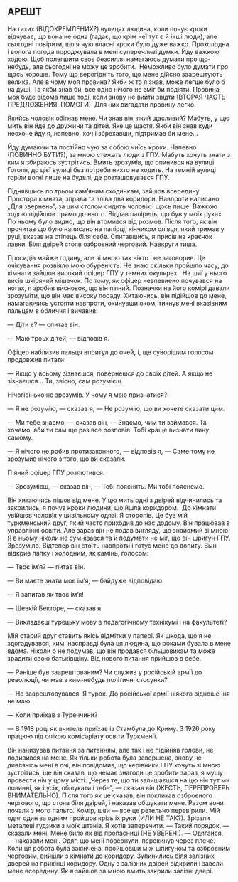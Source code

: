 ## АРЕШТ

На тихих (ВІДОКРЕМЛЕНИХ?) вулицях людина, коли почує кроки відчуває, що вона не одна (гадає, що крім неї тут є й інші люди), але сьогодні повірити, що я чую власні кроки було дуже важко.
Прохолодна і волога погода породжувала в мені суперечливі думки.
Йду важкою ходою.
Щоб полегшити своє безсилля намагаюсь думати про що-небудь, але сьогодні не можу це зробити. 
Неможливо було думати про щось хороше.
Тому що верогідніть того, що мене дійсно заарештують велика.
Але в чому моя провина?
Якби ж то я знав, може легше було б на душі.
Та якби знав би, все одно нічого не зміг би подіяти.
Провина моя буде відома лише тоді, коли знову не вийти звідти (ВТОРАЯ ЧАСТЬ ПРЕДЛОЖЕНИЯ. ПОМОГИ) 
Для них вигадати провину легко.

Якийсь чоловік обігнав мене.
Чи знав він, який щасливий?
Мабуть, у щю мить він йде до дружини та дітей.
Яке це щастя.
Якби він знав куди неохоче йду я, напевно, хоч і збрехавши, підтримав би мене...

Йду думаючи та постійно чую за собою чиїсь кроки.
Напевно (ПОВИННО БУТИ?), за мною стежать люди з ГПУ.
Мабуть хочуть знати з ким я збираюсь зустрітись.
Вмить зрозумів, що опинився на вулиці Гоголя, до цієї вулиці без потреби нихто не ходить.
На темній вулиці горіли вогні лише на будвлі, де розташовувався ГПУ.

Піднявшись по трьом кам’яним сходинкам, зайшов всередину.
Простора кімната, зправа та зліва два коридори.
Навпроти написано „Для звернень”, за цим столом сидить чоловік і щось пише.
Важкою ходою підійшов прямо до нього.
Віддав папірець, що був у моїх руках.
По ньому було видно, що він втомився від розмов.
Після того, як він прочитав що було написано на папірці, кінчиком олівця, який тримав у руці, вказав на стілець біля себе.
Спитавшись, я присів на краєчок лавки.
Біля двірей стояв озброєний черговий.
Навкруги тиша.

Просидів майже годину, але зі мною так ніхто і не заговорив.
Це очікування розвіяло мою обуреність.
Не знаю скільки пройшло часу, до кімнати зайшов високий офіцер ГПУ у темних окулярах. 
На шиї у нього висів шкіряний мішечок.
По тому, як офіцер невпевнено почувався на ногах, я зробив висновок, що він п’яний.
Позначки на його комірі давали зрозуміти, що він має високу посаду.
Хитаючись, він підійшов до мене, намагаючись устояти навпроти, окинувши оком, тикнув мені вказівним пальцем в обличчя і вичавив:

— Діти є? — спитав він.

— Маю троьх дітей, — відповів я.

Офіцер наблизив пальця впритул до очей, і, ще суворішим голосом продовжив питати:

— Якщо у всьому зізнаєшся, повернешся до своїх дітей.
А якщо не зізнаєшся...
Ти, звісно, сам розумієш.

Нічогісінько не зрозумів.
У чому я маю признатися?

— Я не розумію, — сказав я, — Не розумію, що ви хочете сказати цим.

— Ми тебе знаємо, — сказав він, — Знаємо, чим ти займався.
Та хочемо, аби ти сам ще раз все розповів.
Тобі краще визнати вину самому.

— Я нічого не робив протизаконного, — відповів я, — Саме тому не зрозумив нічого з того, що ви сказали.

П'яний офіцер ГПУ розлютився.

— Зрозумієш, — сказав він, — Тобі пояснять.
Ми тобі пояснемо.

Він хитаючись пішов від мене.
У цю мить одні з двірей відчинились та закрились, я почув кроки людини, що йшла коридором. 
До кімнати увійшов чоловік у цивільному одязі.
Я сторопів.
Це був мій туркменський друг, який часто приходив до нас додому.
Він працював в управлінні освіти.
Але зараз він не подав вигляду, що знайомий зі мною.
Я в ньому ніколи не сумнівався та й подумати не міг, що він шригун ГПУ.
Зрозуміло.
Відтепер він стоїть навпроти і готує мене до допиту.
Вын відкрив папку і холодним, як камінь, голосом:

— Твоє ім’я? — питає він.

— Ви маєте знати моє ім’я, — байдуже відповідаю.

— Я запитав як твоє ім’я!

— Шевкій Бекторе, — сказав я.

— Викладаєш турецьку мову в педагогічному технікумі і на факультеті?

Мій старий друг ставить якісь відмітки у папері.
Як шкода, що я не здогадувався, ким  насправді була ця людина, що роками бувала в мене вдома.
Ніколи б не подумав, що він продався більшовикам та може зрадити свою батьківщіну.
Від нового питання прийшов в себе.

— Раніше був заарештованим?
Чи служив у російській армії до революції, чи мав з ким-небудь політичні стосунки?

— Не заарештовувався.
Я турок.
До російської армії ніякого відношення не маю.

— Коли приїхав з Туреччини?

— В 1918 році як вчитель приїхав із Стамбула до Криму.
З 1926 року працюю під опікою комісаріату освіти Туркменії.

Він нанизував питання за питанням, але так і не підійняв голови, не подивився на мене.
Як тільки робота була завершена, знову не дивлячісь мені в очі, він повідомив, що керівники ГПУ хочуть зі мною зустрітись, ще він сказав, що немає знагоди це зробити зараз, я мушу провести ніч у цому місті: „Через те, що ти залишаєшся на цю ніч тут ми повинні, як і усіх, обшукати і тебе", — сказав він (ЖЕСТЬ, ПЕРЕПРОВЕРЬ ВНИМАТЕЛЬНО).
Після того як це сказав, він покликав озброєного чергового, що стояв біля двірей, і наказав обшукати мене.
Разом вони почали з мого пальто.
Комір, шви — все це ретельно перевірили.
Мій одяг один за одним пройшов крізь іх руки (ИЛИ НЕ ТАК?).
Зрізали металеві ґудзики з моїх штанів.
Я хотів заперечити.
— Такий порядок, — сказали мені.
Мене било як від пропасниці (НЕ УВЕРЕН!).
— Одягайся, — наказали мені.
Одяг, що мені повернули, перекинув через плече.
Коли ця робота була закінчена, пройшовши між шпигуном та озброєним черговим, вийшли з кімнати до коридору.
Зупинились біля залізних дверей на прикінці коридору.
Одну з залізних двірей відкрили і завели мене всередину.
Як я зайшов за мною вмить закрили залізні двері.
